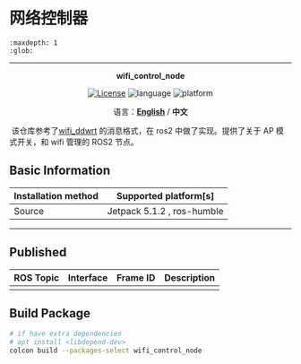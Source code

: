 # 网络控制器

```{toctree}
:maxdepth: 1
:glob:
```

------

<p align="center"><strong>wifi_control_node</strong></p>
<p align="center"><a href="https://github.com/${YOUR_GIT_REPOSITORY}/blob/main/LICENSE"><img alt="License" src="https://img.shields.io/badge/License-Apache%202.0-orange"/></a>
<img alt="language" src="https://img.shields.io/badge/language-c++-red"/>
<img alt="platform" src="https://img.shields.io/badge/platform-linux-l"/>
</p>
<p align="center">
    语言：<a href="./docs/docs_en/README_EN.md"><strong>English</strong></a> / <strong>中文</strong>
</p>

​	该仓库参考了[wifi_ddwrt](https://github.com/ros-drivers/wifi_ddwrt/tree/noetic-devel) 的消息格式，在 ros2 中做了实现。提供了关于 AP 模式开关，和 wifi 管理的 ROS2 节点。

## Basic Information

| Installation method | Supported platform[s]      |
| ------------------- | -------------------------- |
| Source              | Jetpack 5.1.2 , ros-humble |

------

## Published

| ROS Topic | Interface | Frame ID | Description |
| :-------: | :-------: | :------: | :---------: |
|           |           |          |             |

## Build Package

```bash
# if have extra dependencies
# apt install <libdepend-dev>
colcon build --packages-select wifi_control_node
```

